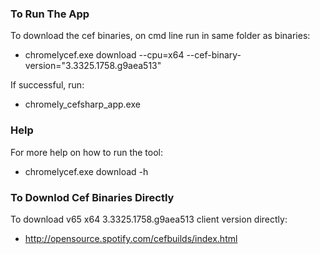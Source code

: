 ### To Run The App
To download the cef binaries, on cmd line run in same folder as binaries:

- chromelycef.exe download --cpu=x64 --cef-binary-version="3.3325.1758.g9aea513"

If successful, run:
- chromely_cefsharp_app.exe

### Help
For more help on how to run the tool:
- chromelycef.exe download -h

### To Downlod Cef Binaries Directly
To download v65 x64 3.3325.1758.g9aea513 client version directly:
- http://opensource.spotify.com/cefbuilds/index.html

